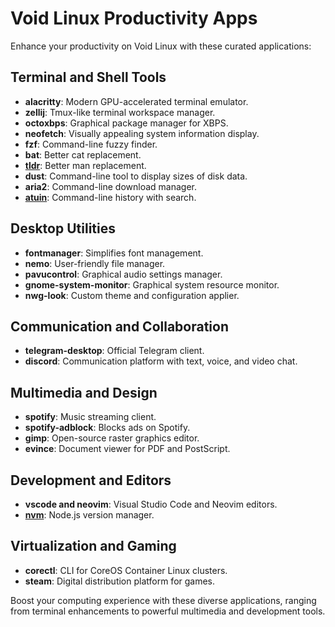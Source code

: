 # Void Linux Productivity Apps

Enhance your productivity on Void Linux with these curated applications:

## Terminal and Shell Tools
- **alacritty**: Modern GPU-accelerated terminal emulator.
- **zellij**: Tmux-like terminal workspace manager.
- **octoxbps**: Graphical package manager for XBPS.
- **neofetch**: Visually appealing system information display.
- **fzf**: Command-line fuzzy finder.
- **bat**: Better cat replacement.
- [**tldr**](https://tldr.sh/#installation): Better man replacement.
- **dust**: Command-line tool to display sizes of disk data.
- **aria2**: Command-line download manager.
- [**atuin**](https://docs.atuin.sh/guide/installation/): Command-line history with search.

## Desktop Utilities
- **fontmanager**: Simplifies font management.
- **nemo**: User-friendly file manager.
- **pavucontrol**: Graphical audio settings manager.
- **gnome-system-monitor**: Graphical system resource monitor.
- **nwg-look**: Custom theme and configuration applier.

## Communication and Collaboration
- **telegram-desktop**: Official Telegram client.
- **discord**: Communication platform with text, voice, and video chat.

## Multimedia and Design
- **spotify**: Music streaming client.
- **spotify-adblock**: Blocks ads on Spotify.
- **gimp**: Open-source raster graphics editor.
- **evince**: Document viewer for PDF and PostScript.

## Development and Editors
- **vscode and neovim**: Visual Studio Code and Neovim editors.
- [**nvm**](https://github.com/nvm-sh/nvm): Node.js version manager.

## Virtualization and Gaming
- **corectl**: CLI for CoreOS Container Linux clusters.
- **steam**: Digital distribution platform for games.

Boost your computing experience with these diverse applications, ranging from terminal enhancements to powerful multimedia and development tools.
